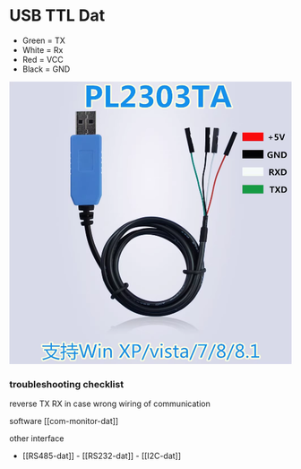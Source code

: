 
# USB TTL Dat 

- Green = TX
- White = Rx
- Red = VCC
- Black = GND

![](32-40-17-24-07-2023.png)


### troubleshooting checklist
reverse TX RX in case wrong wiring of communication


software [[com-monitor-dat]]

other interface 
- [[RS485-dat]] - [[RS232-dat]] - [[I2C-dat]]